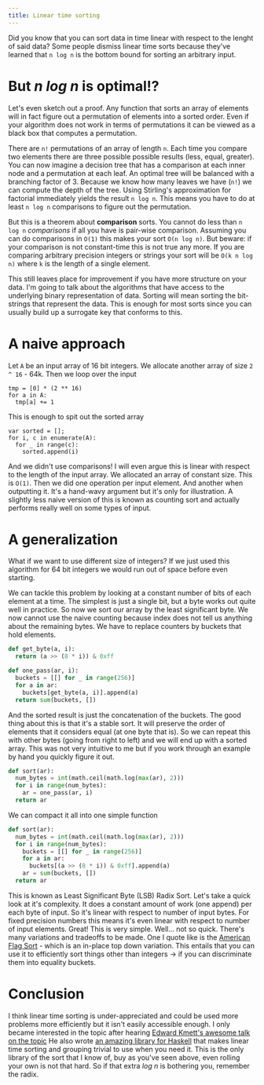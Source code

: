 ```yaml
---
title: Linear time sorting
---
```


Did you know that you can sort data in time linear with respect to the lenght
of said data?  Some people dismiss linear time sorts because they've learned
that `n log n` is the bottom bound for sorting an arbitrary input.

# But *n log n* is optimal!?

Let's even sketch out a proof. Any function that sorts an array of elements
will in fact figure out a permutation of elements into a sorted order. Even if
your algorithm does not work in terms of permutations it can be viewed as a
black box that computes a permutation.

There are `n!` permutations of an array of length `n`. Each time you compare
two elements there are three possible possible results (less, equal, greater).
You can now imagine a decision tree that has a comparison at each inner node
and a permutation at each leaf.  An optimal tree will be balanced with a
branching factor of 3. Because we know how many leaves we have (`n!`) we can
compute the depth of the tree. Using Stirling's approximation for factorial
immediately yields the result `n log n`. This means you have to do at least `n
log n` comparisons to figure out the permutation.

But this is a theorem about **comparison** sorts. You cannot do less than `n
log n` *comparisons* if all you have is pair-wise comparison. Assuming you can
do comparisons in `O(1)` this makes your sort `O(n log n)`. But beware: if your
comparison is not constant-time this is not true any more. If you are comparing
arbitrary precision integers or strings your sort will be `O(k n log n)` where
`k` is the length of a single element.

This still leaves place for improvement if you have more structure on your
data. I'm going to talk about the algorithms that have access to the underlying
binary representation of data. Sorting will mean sorting the bit-strings that
represent the data. This is enough for most sorts since you can usually build
up a surrogate key that conforms to this.

# A naive approach

Let `A` be an input array of 16 bit integers. We allocate another array of size
`2 ^ 16` - 64k. Then we loop over the input

    tmp = [0] * (2 ** 16)
    for a in A:
      tmp[a] += 1

This is enough to spit out the sorted array

    var sorted = [];
    for i, c in enumerate(A):
      for _ in range(c):
        sorted.append(i)

And we didn't use comparisons! I will even argue this is linear with respect to
the length of the input array. We allocated an array of constant size. This is
`O(1)`. Then we did one operation per input element. And another when
outputting it. It's a hand-wavy argument but it's only for illustration.  A
slightly less naive version of this is known as counting sort and actually
performs really well on some types of input.

# A generalization

What if we want to use different size of integers? If we just used this
algorithm for 64 bit integers we would run out of space before even starting.

We can tackle this problem by looking at a constant number of bits of each
element at a time. The simplest is just a single bit, but a byte works out
quite well in practice. So now we sort our array by the least significant byte.
We now cannot use the naive counting because index does not tell us anything
about the remaining bytes. We have to replace counters by buckets that hold
elements.

```python
def get_byte(a, i):
  return (a >> (8 * i)) & 0xff

def one_pass(ar, i):
  buckets = [[] for _ in range(256)]
  for a in ar:
    buckets[get_byte(a, i)].append(a)
  return sum(buckets, [])
```

And the sorted result is just the concatenation of the buckets. The good thing
about this is that it's a stable sort. It will preserve the order of elements
that it considers equal (at one byte that is). So we can repeat this with other
bytes (going from right to left) and we will end up with a sorted array. This
was not very intuitive to me but if you work through an example by hand you
quickly figure it out.

```python
def sort(ar):
  num_bytes = int(math.ceil(math.log(max(ar), 2)))
  for i in range(num_bytes):
    ar = one_pass(ar, i)
  return ar
```

We can compact it all into one simple function

```python
def sort(ar):
  num_bytes = int(math.ceil(math.log(max(ar), 2)))
  for i in range(num_bytes):
    buckets = [[] for _ in range(256)]
    for a in ar:
      buckets[(a >> (8 * i)) & 0xff].append(a)
    ar = sum(buckets, [])
  return ar
```

This is known as Least Significant Byte (LSB) Radix Sort. Let's take a quick
look at it's complexity. It does a constant amount of work (one append) per
each byte of input. So it's linear with respect to number of input bytes. For
fixed precision numbers this means it's even linear with respect to number of
input elements. Great! This is very simple. Well... not so quick. There's many
variations and tradeoffs to be made. One I quote like is the [American Flag
Sort](https://en.wikipedia.org/wiki/American_flag_sort) - which is an in-place
top down variation. This entails that you can use it to efficiently sort things
other than integers -> if you can discriminate them into equality buckets.

# Conclusion

I think linear time sorting is under-appreciated and could be used more
problems more efficiently but it isn't easily accessible enough.  I only became
interested in the topic after hearing [Edward Kmett's awesome talk on the
topic](https://www.youtube.com/watch?v=cB8DapKQz-I) He also wrote [an amazing
library for Haskell](https://hackage.haskell.org/package/discrimination) that
makes linear time sorting and grouping trivial to use when you need it. This is
the only library of the sort that I know of, buy as you've seen above, even
rolling your own is not that hard. So if that extra *log n* is bothering you,
remember the radix.
